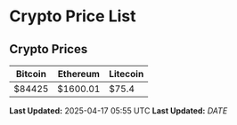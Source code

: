 # Crypto Price List

## Crypto Prices
| Bitcoin | Ethereum | Litecoin |
| ------- | -------- | -------- |
| $84425 | $1600.01 | $75.4 |
**Last Updated:** 2025-04-17 05:55 UTC
**Last Updated:** $DATE$
